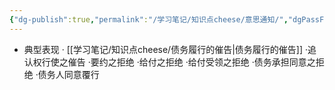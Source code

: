 ```yaml
---
{"dg-publish":true,"permalink":"/学习笔记/知识点cheese/意思通知/","dgPassFrontmatter":true,"created":"2024-07-14T19:08:13.603+08:00","updated":"2024-09-11T12:34:18.102+08:00"}
---
```


 - 典型表现
· [[学习笔记/知识点cheese/债务履行的催告\|债务履行的催告]]
·追认权行使之催告
·要约之拒绝
·给付之拒绝
·给付受领之拒绝
·债务承担同意之拒绝
·债务人同意覆行
